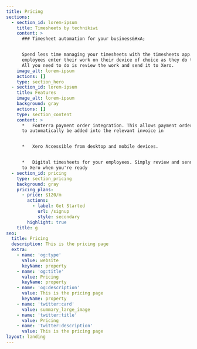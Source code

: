 ```yaml
---
title: Pricing
sections:
  - section_id: lorem-ipsum
    title: Timesheets by technikiwi
    content: >
      ### Timesheet automation for your business&#xA;


      Spend less time managing your timesheets with the timesheets app. You're
      employees enter their work on their device of choice as they do the work. 
      All you need to do is review the work and send it to Xero.
    image_alt: lorem-ipsum
    actions: []
    type: section_hero
  - section_id: lorem-ipsum
    title: Features
    image_alt: lorem-ipsum
    background: gray
    actions: []
    type: section_content
    content: >
      *   Fonterra payment order integration. This allows payment orders numbers
      to automatically be added into the relevant invoice in 


      *   Xero Accessible from desktop and mobile devices. 


      *   Digital timesheets for your employees. Simply review and send the jobs
      to Xero when you're ready
  - section_id: pricing
    type: section_pricing
    background: gray
    pricing_plans:
      - price: $120/m
        actions:
          - label: Get Started
            url: /signup
            style: secondary
        highlight: true
    title: g
seo:
  title: Pricing
  description: This is the pricing page
  extra:
    - name: 'og:type'
      value: website
      keyName: property
    - name: 'og:title'
      value: Pricing
      keyName: property
    - name: 'og:description'
      value: This is the pricing page
      keyName: property
    - name: 'twitter:card'
      value: summary_large_image
    - name: 'twitter:title'
      value: Pricing
    - name: 'twitter:description'
      value: This is the pricing page
layout: landing
---
```

